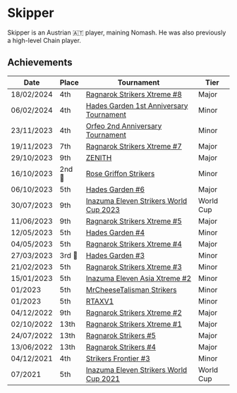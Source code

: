 # Skipper

Skipper is an Austrian :austria: player, maining Nomash.
He was also previously a high-level Chain player. 

## Achievements

|Date|Place|Tournament|Tier|
|-|-|-|-|
| 18/02/2024 | 4th |[Ragnarok Strikers Xtreme #8](../../tournaments/ragna/ragnax8.md) | Major |
| 06/02/2024 | 4th | [Hades Garden 1st Anniversary Tournament](../../tournaments/hg/hganni.md) | Minor |
| 23/11/2023 | 4th |[Orfeo 2nd Anniversary Tournament](../../tournaments/misc/orfeoanni.md) | Minor |
| 19/11/2023 | 7th | [Ragnarok Strikers Xtreme #7](../../tournaments/ragna/ragnax7.md) | Major |
| 29/10/2023 | 9th | [ZENITH](../../tournaments/misc/zenith1.md) | Major |
| 16/10/2023 |2nd :2nd_place_medal: |[Rose Griffon Strikers](../../tournaments/misc/rosegriffon.md) | Minor |
| 06/10/2023 | 5th | [Hades Garden #6](../../tournaments/hg/hg6.md) | Major |
| 30/07/2023 | 9th | [Inazuma Eleven Strikers World Cup 2023](../../tournaments/worldcup23.md) | World Cup |
| 11/06/2023 | 9th | [Ragnarok Strikers Xtreme #5](../../tournaments/ragna/ragnax5.md) | Major |
| 12/05/2023 | 5th | [Hades Garden #4](../../tournaments/hg/hg4.md) | Minor |
| 04/05/2023 | 5th | [Ragnarok Strikers Xtreme #4](../../tournaments/ragna/ragnax4.md) | Major |
| 27/03/2023 |3rd :3rd_place_medal: | [Hades Garden #3](../../tournaments/hg/hg3.md) | Minor |
| 21/02/2023 | 5th | [Ragnarok Strikers Xtreme #3](../../tournaments/ragna/ragnax3.md) | Minor |
| 15/01/2023 | 5th | [Inazuma Eleven Asia Xtreme #2](../../tournaments/misc/asiax2.md) | Minor |
| 01/2023 | 5th | [MrCheeseTalisman Strikers](../../tournaments/misc/cheese1.md) | Minor |
| 01/2023 | 5th | [RTAXV1](../../tournaments/rtaxv/rtaxv1.md) | Minor |
| 04/12/2022 | 9th | [Ragnarok Strikers Xtreme #2](../../tournaments/ragna/ragnax2.md) | Major |
| 02/10/2022 | 13th | [Ragnarok Strikers Xtreme #1](../../tournaments/ragna/ragnax1.md) | Major |
| 24/07/2022 | 13th | [Ragnarok Strikers #5](../../tournaments/ragna/ragna5.md) | Major |
| 13/06/2022 | 13th | [Ragnarok Strikers #4](../../tournaments/ragna/ragna4.md) | Major |
| 04/12/2021 | 4th | [Strikers Frontier #3](../../tournaments/sf/sf3.md) | Minor |
| 07/2021 | 5th | [Inazuma Eleven Strikers World Cup 2021](../../tournaments/worldcup21.md) | World Cup |
